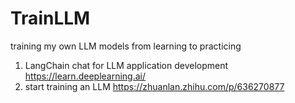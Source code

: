 # TrainLLM
training my own LLM models from learning to practicing


1. LangChain chat for LLM application development
https://learn.deeplearning.ai/
2. start training an LLM
https://zhuanlan.zhihu.com/p/636270877
